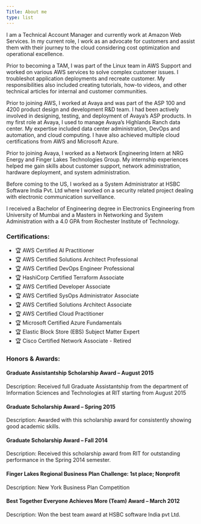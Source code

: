 ```yaml
---
Title: About me
type: list
---
```


I am a Technical Account Manager and currently work at Amazon Web Services. In my current role, I work as an advocate for customers and assist them with their journey to the cloud considering cost optimization and operational excellence.

Prior to becoming a TAM, I was part of the Linux team in AWS Support and worked on various AWS services to solve complex customer issues. I troubleshot application deployments and recreate customer. My responsibilities also included creating tutorials, how-to videos, and other technical articles for internal and customer communities. 

Prior to joining AWS, I worked at Avaya and was part of the ASP 100 and 4200 product design and development R&D team. I had been actively involved in designing, testing, and deployment of Avaya’s ASP products. In my first role at Avaya, I used to manage Avaya’s Highlands Ranch data center. My expertise included data center administration, DevOps and automation, and cloud computing. I have also achieved multiple cloud certifications from AWS and Microsoft Azure.

Prior to joining Avaya, I worked as a Network Engineering Intern at NRG Energy and Finger Lakes Technologies Group. My internship experiences helped me gain skills about customer support, network administration, hardware deployment, and system administration.

Before coming to the US, I worked as a System Administrator at HSBC Software India Pvt. Ltd where I worked on a security related project dealing with electronic communication surveillance.

I received a Bachelor of Engineering degree in Electronics Engineering from University of Mumbai and a Masters in Networking and System Administration with a 4.0 GPA from Rochester Institute of Technology.
 
### Certifications:

-  🏆 AWS Certified AI Practitioner
-  🏆 AWS Certified Solutions Architect Professional
-  🏆 AWS Certified DevOps Engineer Professional
-  🏆 HashiCorp Certified Terraform Associate
-  🏆 AWS Certified Developer Associate
-  🏆 AWS Certified SysOps Administrator Associate
-  🏆 AWS Certified Solutions Architect Associate
-  🏆 AWS Certified Cloud Practitioner
-  🏆 Microsoft Certified Azure Fundamentals
-  🏆 Elastic Block Store (EBS) Subject Matter Expert
-  🏆 Cisco Certified Network Associate - Retired
  
### Honors & Awards:

#### Graduate Assistantship Scholarship Award – August 2015
Description: Received full Graduate Assistantship from the department of Information Sciences and Technologies at RIT starting from August 2015

#### Graduate Scholarship Award – Spring 2015
Description: Awarded with this scholarship award for consistently showing good academic skills.

#### Graduate Scholarship Award – Fall 2014
Description: Received this scholarship award from RIT for outstanding performance in the Spring 2014 semester.

#### Finger Lakes Regional Business Plan Challenge: 1st place; Nonprofit
Description: New York Business Plan Competition

#### Best Together Everyone Achieves More (Team) Award – March 2012
Description: Won the best team award at HSBC software India pvt Ltd.


<!-- #### Email
For enquiries or longer messages, please email me. -->



